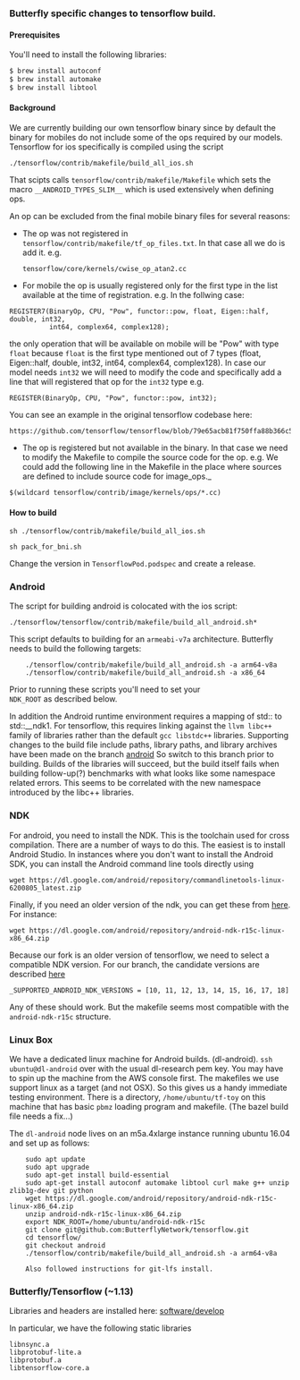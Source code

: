 ### Butterfly specific changes to tensorflow build.

#### Prerequisites

You'll need to install the following libraries:

```bash
$ brew install autoconf
$ brew install automake
$ brew install libtool
```

#### Background 

We are currently building our own tensorflow binary since by default the binary for mobiles do not include some of the ops required by our models.
Tensorflow for ios specifically is compiled using the script 

```
./tensorflow/contrib/makefile/build_all_ios.sh
```
That scipts calls `tensorflow/contrib/makefile/Makefile` which sets the macro `__ANDROID_TYPES_SLIM__` which is used extensively when defining ops.

An op can be excluded from the final mobile binary files for several reasons:

- The op was not registered in `tensorflow/contrib/makefile/tf_op_files.txt`. 
  In that case all we do is add it. e.g.
  ```
  tensorflow/core/kernels/cwise_op_atan2.cc
  ```
  
- For mobile the op is usually registered only for the first type in the list available at the time of registration. 
  e.g. In the follwing case:
```
REGISTER7(BinaryOp, CPU, "Pow", functor::pow, float, Eigen::half, double, int32,
          int64, complex64, complex128);
```

the only operation that will be available on mobile will be "Pow" with type `float` because `float` is the first type mentioned out of 7 types (float, Eigen::half, double, int32,
          int64, complex64, complex128). In case our model needs `int32` we will need to modify the code and specifically add a line that will registered that op for the `int32` type e.g.

```
REGISTER(BinaryOp, CPU, "Pow", functor::pow, int32);
```

You can see an example in the original tensorflow codebase here:
```
https://github.com/tensorflow/tensorflow/blob/79e65acb81f750ffa88b366c566646d48d16c574/tensorflow/core/kernels/cwise_op_mul_1.cc#L23
```


- The op is registered but not available in the binary. 
In that case we need to modify the Makefile to compile the source code for the op.
e.g. We could add the following line in the Makefile in the place where sources are defined to include source code for image_ops._
```
$(wildcard tensorflow/contrib/image/kernels/ops/*.cc)
```

#### How to build

```
sh ./tensorflow/contrib/makefile/build_all_ios.sh
```

```
sh pack_for_bni.sh
```

Change the version in `TensorflowPod.podspec` and create a release.

### Android

The script for building android is colocated with the ios script:
```
./tensorflow/tensorflow/contrib/makefile/build_all_android.sh*
```
This script defaults to building for an `armeabi-v7a` architecture.
Butterfly needs to build the following targets:

```
    ./tensorflow/contrib/makefile/build_all_android.sh -a arm64-v8a
    ./tensorflow/contrib/makefile/build_all_android.sh -a x86_64
```
Prior to running these scripts you'll need to set your  
`NDK_ROOT` as described below.

In addition the Android runtime environment requires a mapping of std:: to
 std::__ndk1. For tensorflow, this requires linking against the
 `llvm libc++` family of libraries rather than the default `gcc libstdc++`
 libraries. Supporting changes to the build file include paths, library paths,
 and library archives have been made on the branch
 [android](https://github.com/ButterflyNetwork/tensorflow/tree/android) 
 So switch to this branch prior to building. Builds of the libraries will succeed,
 but the build itself fails when building follow-up(?) benchmarks with what looks like some
 namespace related errors. This seems to be correlated with the new namespace introduced by the 
 libc++ libraries.

### NDK

For android, you need to install the NDK. This is the toolchain used for
cross compilation. There are a number
of ways to do this.  The easiest is to install Android Studio.
In instances where you don't want to install the Android SDK,
you can install the Android command line tools
directly using  
```
wget https://dl.google.com/android/repository/commandlinetools-linux-6200805_latest.zip
```

Finally, if you need an older version of the ndk, you can get these 
from [here](https://developer.android.com/ndk/downloads/older_releases).
For instance:
```
wget https://dl.google.com/android/repository/android-ndk-r15c-linux-x86_64.zip
```

Because our fork is an older version of 
tensorflow, we need to select a compatible NDK version.
For our branch, the candidate versions
are described 
[here](https://github.com/ButterflyNetwork/tensorflow/blob/5f94511e57d55d6fbe840f117b8fec3f77f6aa44/configure.py#L46)
```
_SUPPORTED_ANDROID_NDK_VERSIONS = [10, 11, 12, 13, 14, 15, 16, 17, 18]
```
Any of these should work. But the makefile seems most compatible with
the `android-ndk-r15c` structure.

### Linux Box

We have a dedicated linux machine for Android builds. (dl-android). `ssh ubuntu@dl-android` 
over with
the usual dl-research pem key. You may have to spin up the machine from the AWS console
first.
The makefiles we use support linux as a target (and not OSX). So this gives
us a handy immediate testing environment. There is a directory, `/home/ubuntu/tf-toy`
on this machine that has basic `pbmz` loading program and makefile. (The bazel build file
needs a fix...)

The `dl-android` node lives on an m5a.4xlarge
instance running ubuntu 16.04 and set up as follows:
```
    sudo apt update
    sudo apt upgrade
    sudo apt-get install build-essential
    sudo apt-get install autoconf automake libtool curl make g++ unzip zlib1g-dev git python
    wget https://dl.google.com/android/repository/android-ndk-r15c-linux-x86_64.zip
    unzip android-ndk-r15c-linux-x86_64.zip 
    export NDK_ROOT=/home/ubuntu/android-ndk-r15c
    git clone git@github.com:ButterflyNetwork/tensorflow.git
    cd tensorflow/
    git checkout android
    ./tensorflow/contrib/makefile/build_all_android.sh -a arm64-v8a

    Also followed instructions for git-lfs install.
```


### Butterfly/Tensorflow (~1.13)


Libraries and headers are installed here:
[software/develop](https://github.com/ButterflyNetwork/software/tree/develop/host/3rdParty/tensorflow-1.13.2)
 
In particular, we have the following static libraries
```
libnsync.a
libprotobuf-lite.a
libprotobuf.a
libtensorflow-core.a
```
